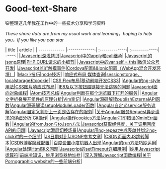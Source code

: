 # Good-text-Share
:smiley_cat:整理这几年我在工作中的一些技术分享和学习资料

_These share data are from my usual work and learning，hoping to help you，If you like you can star_

| title | article |
| ------------- |:-------------:| :-------------:| :-------------:| -----:|
|[Javascript深浅拷贝](https://github.com/Wscats/Good-text-Share/issues/57)|[Javascript中的apply和call继承](https://github.com/Wscats/Good-text-Share/issues/56)|
|[Javascript的jsonp原理](https://github.com/Wscats/Good-text-Share/issues/55)|[PHP CURL请求的小细节](https://github.com/Wscats/Good-text-Share/issues/53)|
|[Javascript中的var self = this](https://github.com/Wscats/Good-text-Share/issues/52)|[微信公众号开发](https://github.com/Wscats/Good-text-Share/issues/50)|
|[Javascript监听触摸事件](https://github.com/Wscats/Good-text-Share/issues/49)|[Cordova配置&&Ionic配置（WebApp混合开发环境）](https://github.com/Wscats/Good-text-Share/issues/48)|
|[Mac小技巧](https://github.com/Wscats/Good-text-Share/issues/46)|[node技巧](https://github.com/Wscats/Good-text-Share/issues/44)|
|[响应式布局 媒体查询](https://github.com/Wscats/Good-text-Share/issues/43)|[sessionstorage，localstorage和cookie](https://github.com/Wscats/Good-text-Share/issues/42)|
|[CSS Flex布局](https://github.com/Wscats/Good-text-Share/issues/41)|[移动前端开发CSS3](https://github.com/Wscats/Good-text-Share/issues/38)|
|[Angular的ng-style用法](https://github.com/Wscats/Good-text-Share/issues/35)|[CSS图片响应式布局](https://github.com/Wscats/Good-text-Share/issues/34)|
|[IE8及以下按钮超链接无法跳转的问题](https://github.com/Wscats/Good-text-Share/issues/33)|[Javascript面向对象编程](https://github.com/Wscats/Good-text-Share/issues/32)|
|[Atom技巧总结](https://github.com/Wscats/Good-text-Share/issues/30)|[Angular判断在那个浏览器下打开的服务](https://github.com/Wscats/Good-text-Share/issues/29)|
|[Angular文字折叠展开组件的原理分析](https://github.com/Wscats/Good-text-Share/issues/28)|[Vim笔记](https://github.com/Wscats/Good-text-Share/issues/27)|
|[Angular源码解读publishExternalAPI函数](https://github.com/Wscats/Good-text-Share/issues/26)|[Angular源码解读setupModuleLoader函数](https://github.com/Wscats/Good-text-Share/issues/25)|
|[Angular自定义service服务详解](https://github.com/Wscats/Good-text-Share/issues/24)|[Angular自定义判断上一页是否存在的服务](https://github.com/Wscats/Good-text-Share/issues/22)|
|[关于Angular服务Request异步请求的详细分析](https://github.com/Wscats/Good-text-Share/issues/21)|[Git操作](https://github.com/Wscats/Good-text-Share/issues/20)|
|[Angular操作cookies方法](https://github.com/Wscats/Good-text-Share/issues/19)|[Angular打印错误的minErr函数](https://github.com/Wscats/Good-text-Share/issues/18)|
|[Angular的fromJson与toJson方法](https://github.com/Wscats/Good-text-Share/issues/17)|[Javascript获取经纬度，关于调用百度API的问题](https://github.com/Wscats/Good-text-Share/issues/16)|
|[Javascript滑屏切换场景](https://github.com/Wscats/Good-text-Share/issues/14)|[Angular用ng-repeat生成表单并绑定ng-click时的一个细节](https://github.com/Wscats/Good-text-Share/issues/12)|
|[JS日期对比](https://github.com/Wscats/Good-text-Share/issues/11)|[JSONP参考文章](https://github.com/Wscats/Good-text-Share/issues/10)|
|[CSDN页面内JS跳转脚本](https://github.com/Wscats/Good-text-Share/issues/9)|[CSDN博客隐藏配置](https://github.com/Wscats/Good-text-Share/issues/8)|
|[百度设置小度机器人出现](https://github.com/Wscats/Good-text-Share/issues/7)|[Angular的run方法巧妙运用](https://github.com/Wscats/Good-text-Share/issues/6)|
|[Angular处理Html转义问题](https://github.com/Wscats/Good-text-Share/issues/5)|[Javascript的setTimeout详细用例](https://github.com/Wscats/Good-text-Share/issues/4)|
|[妙用Javascript运算符](https://github.com/Wscats/Good-text-Share/issues/3)|[前端冷知识，妙用浏览器地址栏](https://github.com/Wscats/Good-text-Share/issues/2)|
|[深入理解Javascript函数编程](https://github.com/Wscats/Good-text-Share/issues/1)|[关于Pornographic website的一些前端分析](https://github.com/Wscats/node-demo/issues/4)|
